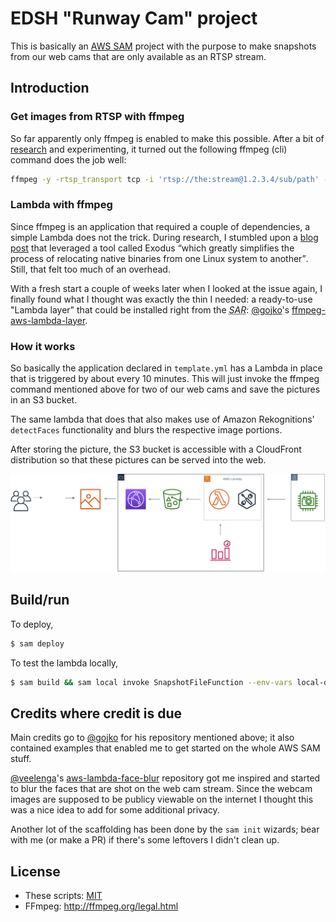 # EDSH "Runway Cam" project

This is basically an [AWS SAM](https://aws.amazon.com/serverless/sam/) project with the purpose to make snapshots from our web cams that are only available as an RTSP stream.

## Introduction

### Get images from RTSP with ffmpeg
So far apparently only ffmpeg is enabled to make this possible. After a bit of [research](https://stackoverflow.com/questions/34904548/how-to-grab-a-single-image-from-rtsp-stream-using-ffmpeg) and experimenting, it turned out the following ffmpeg (cli) command does the job well:

```bash
ffmpeg -y -rtsp_transport tcp -i 'rtsp://the:stream@1.2.3.4/sub/path' -frames:v 1 rwypic.jpg
```

### Lambda with ffmpeg
Since ffmpeg is an application that required a couple of dependencies, a simple Lambda does not the trick. During research, I stumbled upon a [blog post](https://intoli.com/blog/transcoding-on-aws-lambda/) that leveraged a tool called Exodus <q>which greatly simplifies the process of relocating native binaries from one Linux system to another</q>. Still, that felt too much of an overhead.

With a fresh start a couple of weeks later when I looked at the issue again, I finally found what I thought was exactly the thin I needed: a ready-to-use "Lambda layer" that could be installed right from the <dfn><abbr title="Serverless Application Repository">SAR</abbr></dfn>: [@gojko](https://github.com/gojko)'s [ffmpeg-aws-lambda-layer](https://github.com/serverlesspub/ffmpeg-aws-lambda-layer).

### How it works

So basically the application declared in `template.yml` has a Lambda in place that is triggered by about every 10 minutes. This will just invoke the ffmpeg command mentioned above for two of our web cams and save the pictures in an S3 bucket.

The same lambda that does that also makes use of Amazon Rekognitions' `detectFaces` functionality and blurs the respective image portions. 

After storing the picture, the S3 bucket is accessible with a CloudFront distribution so that these pictures can be served into the web.

![Architecture overview](./docs/arch-overview.svg)

## Build/run

To deploy, 

```bash
$ sam deploy
```

To test the lambda locally,

```bash
$ sam build && sam local invoke SnapshotFileFunction --env-vars local-debug-env-vars.json 
```

## Credits where credit is due

Main credits go to [@gojko](https://github.com/gojko) for his repository mentioned above; it also contained examples that enabled me to get started on the whole AWS SAM stuff.

[@veelenga](https://github.com/veelenga)'s [aws-lambda-face-blur](https://github.com/veelenga/aws-lambda-face-blur) repository got me inspired and started to blur the faces that are shot on the web cam stream. Since the webcam images are supposed to be publicy viewable on the internet I thought this was a nice idea to add for some additional privacy.

Another lot of the scaffolding has been done by the `sam init` wizards; bear with me (or make a PR) if there's some leftovers I didn't clean up.

## License

* These scripts: [MIT](https://opensource.org/licenses/MIT)
* FFmpeg: http://ffmpeg.org/legal.html